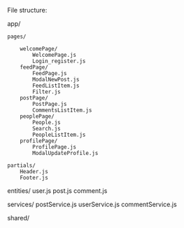 File structure:

app/

    pages/

		welcomePage/
			WelcomePage.js
			Login_register.js
		feedPage/
			FeedPage.js
			ModalNewPost.js
			FeedListItem.js
			Filter.js
		postPage/
			PostPage.js
			CommentsListItem.js
		peoplePage/
			People.js
			Search.js
			PeopleListItem.js
		profilePage/
			ProfilePage.js
			ModalUpdateProfile.js

    partials/
		Header.js
		Footer.js

entities/
	user.js
	post.js
	comment.js

services/
	postService.js
	userService.js
	commentService.js
	
shared/





